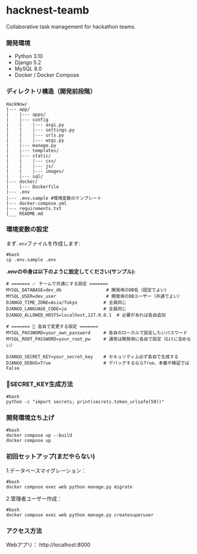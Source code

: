 # hacknest-teamb
Collaborative task management for hackathon teams.

### 開発環境
- Python 3.10
- Django 5.2
- MySQL 8.0
- Docker / Docker Compose

### ディレクトリ構造（開発前段階）
```
HackNow/  
|--- app/
|    |--- apps/
|    |--- config
|    |    |--- asgi.py
|    |    |--- settings.py
|    |    |--- urls.py
|    |    |--- wsgi.py
|    |--- manage.py
|    |--- templates/
|    |--- static/
|    |    |--- css/
|    |    |--- js/
|    |    |--- images/
|    |--- sql/
|--- docker/  
|    |--- Dockerfile
|--- .env  
|--- .env.sample #環境変数のテンプレート  
|--- docker-compose.yml  
|--- requirements.txt  
|___ README.md
```
### 環境変数の設定

まず`.env`ファイルを作成します:

```
#bash
cp .env.sample .env
```

**.envの中身は以下のように設定してください(サンプル):**
```
# ======= ✅ チームで共通にする設定 =======
MYSQL_DATABASE=dev_db                 # 開発用のDB名（固定でよい）
MYSQL_USER=dev_user                   # 開発用のDBユーザー（共通でよい）
DJANGO_TIME_ZONE=Asia/Tokyo          # 全員同じ
DJANGO_LANGUAGE_CODE=ja              # 全員同じ
DJANGO_ALLOWED_HOSTS=localhost,127.0.0.1  # 必要があれば各自追加

# ======= 🔧 各自で変更する設定 =======
MYSQL_PASSWORD=your_own_password     # 各自のローカルで設定したいパスワード
MYSQL_ROOT_PASSWORD=your_root_pw     # 通常は開発用に各自で設定（Gitに含めない）

DJANGO_SECRET_KEY=your_secret_key    # セキュリティ上必ず各自で生成する
DJANGO_DEBUG=True                    # デバッグするならTrue、本番や検証ではFalse

```

###  🔑SECRET_KEY生成方法
```
#bash
python -c "import secrets; print(secrets.token_urlsafe(50))"
```

### 開発環境立ち上げ
```
#bash
docker compose up --build
docker compose up
```


### 初回セットアップ(まだやらない)
1.データベースマイグレーション：
```
#bash
docker compose exec web python manage.py migrate
```
2.管理者ユーザー作成：
```
#bash
docker compose exec web python manage.py createsuperuser
```

### アクセス方法
Webアプリ： http://localhost:8000

